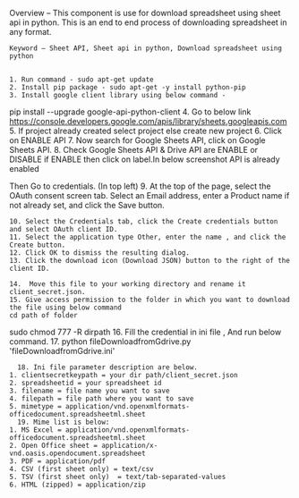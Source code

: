Overview – This component is use for download spreadsheet using sheet api in python. This is an end to end process of downloading spreadsheet in any format. 

	Keyword – Sheet API, Sheet api in python, Download spreadsheet using python


    1. Run command - sudo apt-get update
    2. Install pip package - sudo apt-get -y install python-pip
    3. Install google client library using below command - 
pip install --upgrade google-api-python-client
    4. Go to below link 
https://console.developers.google.com/apis/library/sheets.googleapis.com
    5.  If project already created select project else create new project
    6.  Click on ENABLE API
    7.  Now search for Google Sheets API, click on Google Sheets API.
    8.  Check Google Sheets API & Drive API are ENABLE or DISABLE if ENABLE then click on label.In below    screenshot API is already enabled
      
Then Go to credentials. (In top left)
    9.  At the top of the page, select the OAuth consent screen tab. Select an Email address, enter a Product name if not already set, and click the Save button.  

    10. Select the Credentials tab, click the Create credentials button and select OAuth client ID.
    11. Select the application type Other, enter the name , and click the Create button.
    12. Click OK to dismiss the resulting dialog. 
    13. Click the download icon (Download JSON) button to the right of the client ID.
	
    14.  Move this file to your working directory and rename it client_secret.json.
    15. Give access permission to the folder in which you want to download the file using below command
	cd path of folder 
sudo chmod 777 -R dirpath
    16.  Fill the credential in ini file , And run below command.
    17.  python fileDownloadfromGdrive.py 'fileDownloadfromGdrive.ini'

      18. Ini file parameter description are below.
    1. clientsecretkeypath = your dir path/client_secret.json
    2. spreadsheetid = your spreadsheet id
    3. filename = file name you want to save
    4. filepath = file path where you want to save
    5. mimetype = application/vnd.openxmlformats-officedocument.spreadsheetml.sheet
      19. Mime list is below:		
    1. MS Excel = application/vnd.openxmlformats-officedocument.spreadsheetml.sheet 
    2. Open Office sheet = application/x-vnd.oasis.opendocument.spreadsheet 
    3. PDF = application/pdf 
    4. CSV (first sheet only) = text/csv 
    5. TSV (first sheet only)  = text/tab-separated-values 
    6. HTML (zipped) = application/zip
